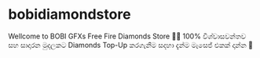 # bobidiamondstore
Wellcome to BOBI GFXs Free Fire Diamonds Store 💎💸  100% විශ්වාසවන්තව සහ සාදාරන මුදලකට Diamonds Top-Up කරගැනීම සදහා දැන්ම මැසෙජ් එකක් දාන්න 📩
